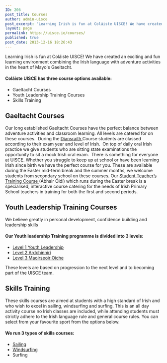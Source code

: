 ```yaml
---
ID: 206
post_title: Courses
author: admin-uisce
post_excerpt: "Learning Irish is fun at Coláiste UISCE! We have created an exciting and fun learning environment combining the Irish language with adventure activities in the heart of Mayo's Gaeltacht. We have Exam focused Gaeltacht courses as well as Youth Leadership courses. "
layout: page
permalink: https://uisce.ie/courses/
published: true
post_date: 2013-12-16 18:26:43
---
```

Learning Irish is fun at Coláiste UISCE! We have created an exciting and fun learning environment combining the Irish language with adventure activities in the heart of Mayo's Gaeltacht.
<h4>Coláiste UISCE has three course options available:</h4>
<ul>
 	<li>Gaeltacht Courses</li>
 	<li>Youth Leadership Training Courses</li>
 	<li>Skills Training</li>
</ul>
<h2>Gaeltacht Courses</h2>
Our long established Gaeltacht Courses have the perfect balance between adventure activities and classroom learning. All levels are catered for on these courses.  During the <a title="Exam Focused" href="https://uisce.ie/index.php/gaeltacht-courses/easter-courses/diansraith/">Diansraith </a>Course students are classed according to their exam year and level of Irish.  On top of daily oral Irish practice we give students who are sitting state examinations the opportunity to sit a mock Irish oral exam.  There is something for everyone at UISCE. Whether you struggle to keep up at school or have been learning Irish since birth we have the perfect course for you. These are available during the Easter mid-term break and the summer months, we welcome students from secondary school on these courses. Our <a title="Student Teachers" href="https://uisce.ie/index.php/gaeltacht-courses/abhair-oidi/">Student Teacher’s Training Course </a>(Ábhair Óidí) which runs during the Easter break is a specialised, interactive course catering for the needs of Irish Primary School teachers in training for both the first and second periods.
<h2>Youth Leadership Training Courses</h2>
We believe greatly in personal development, confidence building and leadership skills
<h4>Our Youth leadership Training programme is divided into 3 levels:</h4>
<ul>
 	<li><a title="Level 1 Youth leadership" href="https://uisce.ie/index.php/youth-leadership-level-1/">Level 1 Youth Leadership</a></li>
 	<li><a title="Level 2 Ardchinnirí" href="https://uisce.ie/index.php/ardchinniri-level-2/">Level 2 Ardchinnirí</a></li>
 	<li><a title="Level 3 Maoirseoir Oíche" href="https://uisce.ie/index.php/ardchinniri-sinsearacha-level-3/">Level 3 Maoirseoir Oíche</a></li>
</ul>
These levels are based on progression to the next level and to becoming part of the UISCE team.
<h2>Skills Training</h2>
These skills courses are aimed at students with a high standard of Irish and who wish to excel in sailing, windsurfing and surfing. This is an all day activity course no Irish classes are included, while attending students must strictly adhere to the Irish language rule and general course rules. You can select from your favourite sport from the options below.
<h4>We run 3 types of skills courses:</h4>
<ul>
 	<li><a title="Sailing Skills" href="https://uisce.ie/index.php/skills-course-sailing/">Sailing</a></li>
 	<li><a title="Windsurfing Skills" href="https://uisce.ie/index.php/windsurfing-skills/">Windsurfing</a></li>
 	<li>Surfing</li>
</ul>